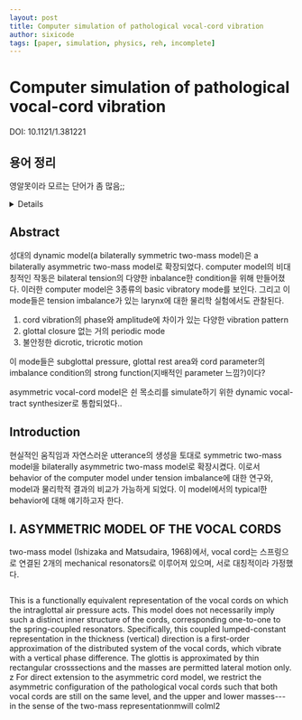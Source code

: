 ```yaml
---
layout: post
title: Computer simulation of pathological vocal-cord vibration
author: sixicode
tags: [paper, simulation, physics, reh, incomplete]
---
```


# Computer simulation of pathological vocal-cord vibration

DOI: 10.1121/1.381221

## 용어 정리

영알못이라 모르는 단어가 좀 많음;;

<details>

vocal cord : 성대<br>

bilateral : 두 면을 가지거나 양면에 관한. 두 개의 측면을 갖는<br>

pathological : 병리학적인<br>

larynges(larynx의 복수형) : 후두<br>

glottal closure : closure of glottis(=middle part of the larynx)인듯<br>

dicrotic : Denoting a pulse in which a double beat is detectable for each beat of the heart<br>
- -crotic : having a heartbeat or pulse<br>

hoarse : 쉰<br>

devise : 고안<br>

thyroid cartilage : 방패연골<br>
> <details><summary>방패연골 사진</summary><img src="https://upload.wikimedia.org/wikipedia/commons/thumb/8/8a/Larynx_external_en.svg/375px-Larynx_external_en.svg.png"></details><br>

resonators : 공명기

</details>

## Abstract

성대의 dynamic model(a bilaterally symmetric two-mass model)은 a bilaterally asymmetric two-mass model로 확장되었다. computer model의 비대칭적인 작동은 bilateral tension의 다양한 inbalance한 condition을 위해 만들어졌다. 이러한 computer model은 3종류의 basic vibratory mode를 보인다. 그리고 이 mode들은 tension imbalance가 있는 larynx에 대한 물리학 실험에서도 관찰된다.
1. cord vibration의 phase와 amplitude에 차이가 있는 다양한 vibration pattern
2. glottal closure 없는 거의 periodic mode
3. 불안정한 dicrotic, tricrotic motion

이  mode들은 subglottal pressure, glottal rest area와 cord parameter의 imbalance condition의 strong function(지배적인 parameter 느낌?)이다?

asymmetric vocal-cord model은 쉰 목소리를 simulate하기 위한 dynamic vocal-tract synthesizer로 통합되었다..

## Introduction

현실적인 움직임과 자연스러운 utterance의 생성을 토대로 symmetric two-mass model을 bilaterally asymmetric two-mass model로 확장시켰다.
이로서 behavior of the computer model under tension imbalance에 대한 연구와, model과 물리학적 결과의 비교가 가능하게 되었다.
이 model에서의 typical한 behavior에 대해 얘기하고자 한다.

## I. ASYMMETRIC MODEL OF THE VOCAL CORDS

two-mass model (Ishizaka and Matsudaira, 1968)에서, vocal cord는 스프링으로 연결된 2개의 mechanical resonators로 이루어져 있으며, 서로 대칭적이라 가정했다.

<img src="">

This is a functionally equivalent representation of the vocal cords on which the intraglottal air
pressure acts. This model does not necessarily imply
such a distinct inner structure of the cords, corresponding one-to-one to the spring-coupled resonators.
Specifically, this coupled lumped-constant representation in the thickness (vertical) direction is a first-order
approximation of the distributed system of the vocal
cords, which vibrate with a vertical phase difference.
The glottis is approximated by thin rectangular crosssections and the masses are permitted lateral motion
only. z
For direct extension to the asymmetric cord model,
we restrict the asymmetric configuration of the pathological vocal cords such that both vocal cords are still
on the same level, and the upper and lower masses---
in the sense of the two-mass representationmwill colml2